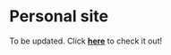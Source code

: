 # Personal site
To be updated. Click [**here**](https://a01-personal-portfolio-ezra45.vercel.app/) to check it out!

